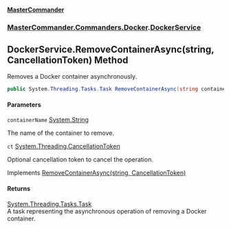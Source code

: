 #### [MasterCommander](MasterCommander.md 'MasterCommander')
### [MasterCommander.Commanders.Docker](MasterCommander.Commanders.Docker.md 'MasterCommander.Commanders.Docker').[DockerService](DockerService.md 'MasterCommander.Commanders.Docker.DockerService')

## DockerService.RemoveContainerAsync(string, CancellationToken) Method

Removes a Docker container asynchronously.

```csharp
public System.Threading.Tasks.Task RemoveContainerAsync(string containerName, System.Threading.CancellationToken ct=default(System.Threading.CancellationToken));
```
#### Parameters

<a name='MasterCommander.Commanders.Docker.DockerService.RemoveContainerAsync(string,System.Threading.CancellationToken).containerName'></a>

`containerName` [System.String](https://docs.microsoft.com/en-us/dotnet/api/System.String 'System.String')

The name of the container to remove.

<a name='MasterCommander.Commanders.Docker.DockerService.RemoveContainerAsync(string,System.Threading.CancellationToken).ct'></a>

`ct` [System.Threading.CancellationToken](https://docs.microsoft.com/en-us/dotnet/api/System.Threading.CancellationToken 'System.Threading.CancellationToken')

Optional cancellation token to cancel the operation.

Implements [RemoveContainerAsync(string, CancellationToken)](IDockerService.RemoveContainerAsync(string,CancellationToken).md 'MasterCommander.Commanders.Docker.IDockerService.RemoveContainerAsync(string, System.Threading.CancellationToken)')

#### Returns
[System.Threading.Tasks.Task](https://docs.microsoft.com/en-us/dotnet/api/System.Threading.Tasks.Task 'System.Threading.Tasks.Task')  
A task representing the asynchronous operation of removing a Docker container.